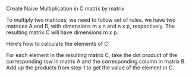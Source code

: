 Create Naive Multiplication in C  matrix by matrix

To multiply two matrices, we need to follow set of rules. we have two matrices A and B, with dimensions m x n and n x p, respectively. The resulting matrix C will have dimensions m x p.

Here’s how to calculate the elements of C:

For each element in the resulting matrix C, take the dot product of the corresponding row in matrix A and the corresponding column in matrix B.
Add up the products from step 1 to get the value of the element in C.
